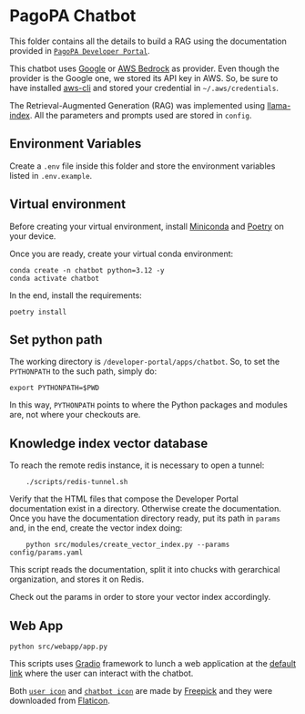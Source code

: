 # PagoPA Chatbot

This folder contains all the details to build a RAG using the documentation provided in [`PagoPA Developer Portal`](https://developer.pagopa.it/).

This chatbot uses [Google](https://ai.google.dev/) or [AWS Bedrock](https://aws.amazon.com/bedrock/) as provider.
Even though the provider is the Google one, we stored its API key in AWS. So, be sure to have installed [aws-cli](https://docs.aws.amazon.com/cli/latest/userguide/getting-started-install.html) and stored your credential in `~/.aws/credentials`.

The Retrieval-Augmented Generation (RAG) was implemented using [llama-index](https://docs.llamaindex.ai/en/stable/). All the parameters and prompts used are stored in `config`.

## Environment Variables

Create a `.env` file inside this folder and store the environment variables listed in `.env.example`.

## Virtual environment

Before creating your virtual environment, install [Miniconda](https://docs.anaconda.com/miniconda/#quick-command-line-install) and [Poetry](https://python-poetry.org/docs/main#installation) on your device.

Once you are ready, create your virtual conda environment:

    conda create -n chatbot python=3.12 -y
    conda activate chatbot

In the end, install the requirements:

    poetry install

## Set python path

The working directory is `/developer-portal/apps/chatbot`. So, to set the `PYTHONPATH` to the such path, simply do:

    export PYTHONPATH=$PWD

In this way, `PYTHONPATH` points to where the Python packages and modules are, not where your checkouts are.

## Knowledge index vector database

To reach the remote redis instance, it is necessary to open a tunnel:

```
    ./scripts/redis-tunnel.sh
```

Verify that the HTML files that compose the Developer Portal documentation exist in a directory. Otherwise create the documentation. Once you have the documentation directory ready, put its path in `params` and, in the end, create the vector index doing:

```
    python src/modules/create_vector_index.py --params config/params.yaml
```

This script reads the documentation, split it into chucks with gerarchical organization, and stores it on Redis.

Check out the params in order to store your vector index accordingly.

## Web App

    python src/webapp/app.py

This scripts uses [Gradio](https://www.gradio.app/) framework to lunch a web application at the [default link](http://127.0.0.1:7860) where the user can interact with the chatbot.

Both [`user icon`](https://www.flaticon.com/free-icon/user_1077012) and [`chatbot icon`](https://www.flaticon.com/free-icon/chatbot_8943377) are made by [Freepick](https://www.freepik.com/) and they were downloaded from [Flaticon](https://www.flaticon.com/).
